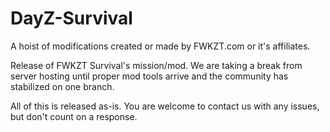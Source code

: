 # DayZ-Survival
A hoist of modifications created or made by FWKZT.com or it's affiliates.

Release of FWKZT Survival's mission/mod. We are taking a break from server hosting until proper mod tools arrive and the community has stabilized on one branch. 

All of this is released as-is. You are welcome to contact us with any issues, but don't count on a response.



